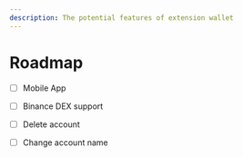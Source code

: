 ```yaml
---
description: The potential features of extension wallet
---
```


# Roadmap

* [ ] Mobile App
* [ ] Binance DEX support
* [ ] Delete account
* [ ] Change account name



